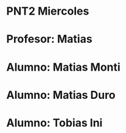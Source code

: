 # PNT2 Miercoles

# Profesor: Matias
# Alumno: Matias Monti
# Alumno: Matias Duro
# Alumno: Tobias Ini

